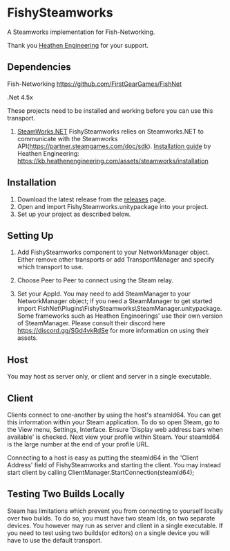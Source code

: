 # FishySteamworks
A Steamworks implementation for Fish-Networking.

Thank you [Heathen Engineering](https://github.com/sponsors/heathen-engineering) for your support.


## Dependencies

Fish-Networking https://github.com/FirstGearGames/FishNet

.Net 4.5x

These projects need to be installed and working before you can use this transport.
1. [SteamWorks.NET](https://github.com/rlabrecque/Steamworks.NET) FishySteamworks relies on Steamworks.NET to communicate with the Steamworks API(https://partner.steamgames.com/doc/sdk). [Installation guide](https://kb.heathenengineering.com/assets/steamworks/installation#install-steamworks.net) by Heathen Engineering: https://kb.heathenengineering.com/assets/steamworks/installation

## Installation

1. Download the latest release from the [releases](https://github.com/FirstGearGames/FishySteamworks/releases) page.
2. Open and import FishySteamworks.unitypackage into your project.
3. Set up your project as described below.

## Setting Up

1. Add FishySteamworks component to your NetworkManager object. Either remove other transports or add TransportManager and specify which transport to use.

2. Choose Peer to Peer to connect using the Steam relay.

3. Set your AppId. You may need to add SteamManager to your NetworkManager object; if you need a SteamManager to get started import FishNet\Plugins\FishySteamworks\SteamManager.unitypackage.
Some frameworks such as Heathen Engineerings' use their own version of SteamManager. Please consult their discord here https://discord.gg/SGd4vkRdSe for more information on using their assets.



## Host
You may host as server only, or client and server in a single executable.



## Client
Clients connect to one-another by using the host's steamId64. You can get this information within your Steam application.
To do so open Steam, go to the View menu, Settings, Interface. Ensure 'Display web address bars when available' is checked.
Next view your profile within Steam. Your steamId64 is the large number at the end of your profile URL.

Connecting to a host is easy as putting the steamId64 in the 'Client Address' field of FishySteamworks and starting the client. You may instead start client by calling ClientManager.StartConnection(steamId64);



## Testing Two Builds Locally
Steam has limitations which prevent you from connecting to yourself locally over two builds. To do so, you must have two steam Ids, on two separate devices.
You however may run as server and client in a single executable. If you need to test using two builds(or editors) on a single device you will have to use the default transport.
